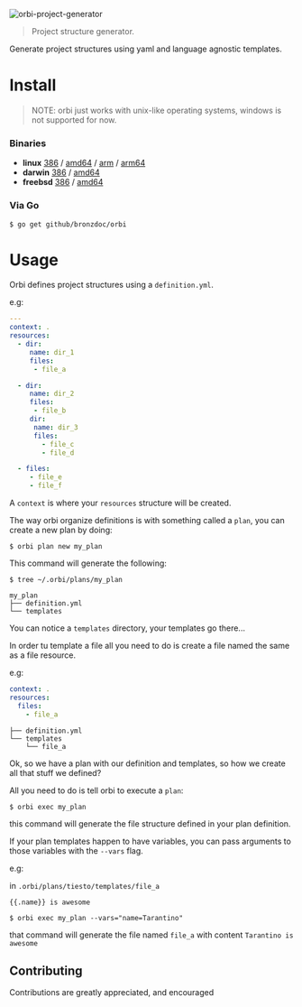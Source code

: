 ![orbi-project-generator](http://i.imgur.com/mtUfTaV.png)

> Project structure generator.

Generate project structures using yaml and language agnostic templates.

# Install
> NOTE: orbi just works with unix-like operating systems, windows is not supported for now.

### Binaries

- **linux** [386](https://github.com/bronzdoc/orbi/releases/download/v0.0.0/orbi-linux-386) / [amd64](https://github.com/bronzdoc/orbi/releases/download/v0.0.0/orbi-linux-amd64) / [arm](https://github.com/bronzdoc/orbi/releases/download/v0.0.0/orbi-linux-arm) / [arm64](https://github.com/bronzdoc/orbi/releases/download/v0.0.0/orbi-linux-arm64)
- **darwin** [386](https://github.com/bronzdoc/orbi/releases/download/v0.0.0/orbi-darwin-386) / [amd64](https://github.com/bronzdoc/orbi/releases/download/v0.0.0/orbi-darwin-amd64)
- **freebsd** [386](https://github.com/bronzdoc/orbi/releases/download/v0.0.0/orbi-freebsd-386) / [amd64](https://github.com/bronzdoc/orbi/releases/download/v0.0.0/orbi-freebsd-amd64)

### Via Go

```shell
$ go get github/bronzdoc/orbi
```

# Usage

Orbi defines project structures using a `definition.yml`.

e.g:

```yaml
---
context: .
resources:
  - dir:
     name: dir_1
     files:
      - file_a

  - dir:
     name: dir_2
     files:
      - file_b
     dir:
      name: dir_3
      files:
        - file_c
        - file_d

  - files:
     - file_e
     - file_f
```

A `context` is where your `resources` structure will be created.

The way orbi organize definitions is with something called a `plan`, you can create a new plan by doing:

```shell
$ orbi plan new my_plan
```

This command will generate the following:

```shell
$ tree ~/.orbi/plans/my_plan

my_plan
├── definition.yml
└── templates
```

You can notice a `templates` directory, your templates go there...

In order tu template a file all you need to do is create a file named the same as a file resource.

e.g:

```yaml
context: .
resources:
  files:
    - file_a
```

```shell
├── definition.yml
└── templates
    └── file_a
```

Ok, so we have a plan with our definition and templates, so how we create all that stuff we defined?

All you need to do is tell orbi to execute a `plan`:

```shell
$ orbi exec my_plan
```

this command will generate the file structure defined in your plan definition.

If your plan templates happen to have variables, you can pass arguments to those variables with the `--vars` flag.

e.g:

in `.orbi/plans/tiesto/templates/file_a`

```
{{.name}} is awesome
```

```shell
$ orbi exec my_plan --vars="name=Tarantino"
```

that command will generate the file named `file_a` with content `Tarantino is awesome`

## Contributing

Contributions are greatly appreciated, and encouraged
